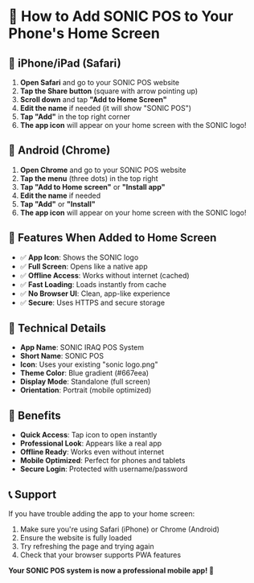 # 📱 How to Add SONIC POS to Your Phone's Home Screen

## 🍎 **iPhone/iPad (Safari)**

1. **Open Safari** and go to your SONIC POS website
2. **Tap the Share button** (square with arrow pointing up)
3. **Scroll down** and tap **"Add to Home Screen"**
4. **Edit the name** if needed (it will show "SONIC POS")
5. **Tap "Add"** in the top right corner
6. **The app icon** will appear on your home screen with the SONIC logo!

## 🤖 **Android (Chrome)**

1. **Open Chrome** and go to your SONIC POS website
2. **Tap the menu** (three dots) in the top right
3. **Tap "Add to Home screen"** or **"Install app"**
4. **Edit the name** if needed
5. **Tap "Add"** or **"Install"**
6. **The app icon** will appear on your home screen with the SONIC logo!

## 🌟 **Features When Added to Home Screen**

- ✅ **App Icon**: Shows the SONIC logo
- ✅ **Full Screen**: Opens like a native app
- ✅ **Offline Access**: Works without internet (cached)
- ✅ **Fast Loading**: Loads instantly from cache
- ✅ **No Browser UI**: Clean, app-like experience
- ✅ **Secure**: Uses HTTPS and secure storage

## 🔧 **Technical Details**

- **App Name**: SONIC IRAQ POS System
- **Short Name**: SONIC POS
- **Icon**: Uses your existing "sonic logo.png"
- **Theme Color**: Blue gradient (#667eea)
- **Display Mode**: Standalone (full screen)
- **Orientation**: Portrait (mobile optimized)

## 🚀 **Benefits**

- **Quick Access**: Tap icon to open instantly
- **Professional Look**: Appears like a real app
- **Offline Ready**: Works even without internet
- **Mobile Optimized**: Perfect for phones and tablets
- **Secure Login**: Protected with username/password

## 📞 **Support**

If you have trouble adding the app to your home screen:
1. Make sure you're using Safari (iPhone) or Chrome (Android)
2. Ensure the website is fully loaded
3. Try refreshing the page and trying again
4. Check that your browser supports PWA features

**Your SONIC POS system is now a professional mobile app! 🎉**
